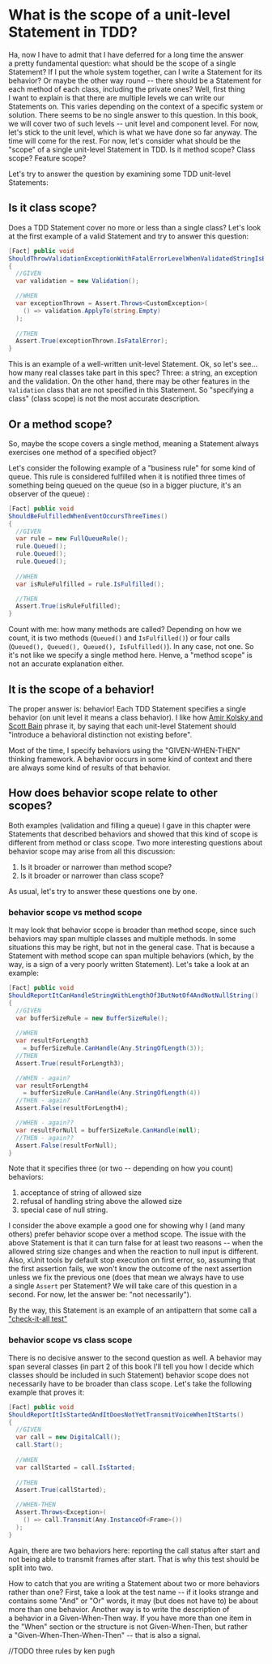 # What is the scope of a unit-level Statement in TDD?

Ha, now I have to admit that I have deferred for a long time the answer a pretty fundamental question: what should be the scope of a single Statement? If I put the whole system together, can I write a Statement for its behavior? Or maybe the other way round -- there should be a Statement for each method of each class, including the private ones? Well, first thing I want to explain is that there are multiple levels we can write our Statements on. This varies depending on the context of a specific system or solution. There seems to be no single answer to this question. In this book, we will cover two of such levels -- unit level and component level. For now, let's stick to the unit level, which is what we have done so far anyway. The time will come for the rest. For now, let's consider what should be the "scope" of a single unit-level Statement in TDD. Is it method scope? Class scope? Feature scope?

Let's try to answer the question by examining some TDD unit-level Statements:

## Is it class scope? 

Does a TDD Statement cover no more or less than a single class? Let's look at the first example of a valid Statement and try to answer this question:

```csharp
[Fact] public void
ShouldThrowValidationExceptionWithFatalErrorLevelWhenValidatedStringIsEmpty()
{
  //GIVEN
  var validation = new Validation();

  //WHEN
  var exceptionThrown = Assert.Throws<CustomException>(
    () => validation.ApplyTo(string.Empty) 
  );
  
  //THEN
  Assert.True(exceptionThrown.IsFatalError);
}
```

This is an example of a well-written unit-level Statement. Ok, so let's see... how many real classes take part in this spec? Three: a string, an exception and the validation. On the other hand, there may be other features in the `Validation` class that are not specified in this Statement. So "specifying a class" (class scope) is not the most accurate description.

## Or a method scope?

So, maybe the scope covers a single method, meaning a Statement always exercises one method of a specified object?

Let's consider the following example of a "business rule" for some kind of queue. This rule is considered fulfilled when it is notified three times of something being queued on the queue (so in a bigger piucture, it's an observer of the queue) :

```csharp
[Fact] public void 
ShouldBeFulfilledWhenEventOccursThreeTimes()
{
  //GIVEN
  var rule = new FullQueueRule();
  rule.Queued();
  rule.Queued();
  rule.Queued();
  
  //WHEN
  var isRuleFulfilled = rule.IsFulfilled();

  //THEN
  Assert.True(isRuleFulfilled);
}
```

Count with me: how many methods are called? Depending on how we count, it is two methods (`Queued()` and `IsFulfilled()`) or four calls (`Queued(), Queued(), Queued(), IsFulfilled()`). In any case, not one. So it's not like we specify a single method here. Henve, a "method scope" is not an accurate explanation either.

## It is the scope of a behavior!

The proper answer is: behavior! Each TDD Statement specifies a single behavior (on unit level it means a class behavior). I like how [Amir Kolsky and Scott Bain](http://www.sustainabletdd.com/) phrase it, by saying that each unit-level Statement should "introduce a behavioral distinction not existing before".

Most of the time, I specify behaviors using the "GIVEN-WHEN-THEN" thinking framework. A behavior occurs in some kind of context and there are always some kind of results of that behavior.

## How does behavior scope relate to other scopes?

Both examples (validation and filling a queue) I gave in this chapter were Statements that described behaviors and showed that this kind of scope is different from method or class scope. Two more interesting questions about behavior scope may arise from all this discussion:

1. Is it broader or narrower than method scope?
1. Is it broader or narrower than class scope?

As usual, let's try to answer these questions one by one.

### behavior scope vs method scope

It may look that behavior scope is broader than method scope, since such behaviors may span multiple classes and multiple methods. In some situations this may be right, but not in the general case. That is because a Statement with method scope can span multiple behaviors (which, by the way, is a sign of a very poorly written Statement). Let's take a look at an example:

```csharp
[Fact] public void 
ShouldReportItCanHandleStringWithLengthOf3ButNotOf4AndNotNullString()
{
  //GIVEN
  var bufferSizeRule = new BufferSizeRule();
  
  //WHEN
  var resultForLength3 
    = bufferSizeRule.CanHandle(Any.StringOfLength(3));
  //THEN
  Assert.True(resultForLength3);

  //WHEN - again?
  var resultForLength4 
    = bufferSizeRule.CanHandle(Any.StringOfLength(4))
  //THEN - again?
  Assert.False(resultForLength4);

  //WHEN - again??
  var resultForNull = bufferSizeRule.CanHandle(null);
  //THEN - again??
  Assert.False(resultForNull);
}
```

Note that it specifies three (or two -- depending on how you count) behaviors: 

1. acceptance of string of allowed size
1. refusal of handling string above the allowed size 
1. special case of null string. 

I consider the above example a good one for showing why I (and many others) prefer behavior scope over a method scope. The issue with the above Statement is that it can turn false for at least two reasons -- when the allowed string size changes and when the reaction to null input is different. Also, xUnit tools by default stop execution on first error, so, assuming that the first assertion fails, we won't know the outcome of the next assertion unless we fix the previous one (does that mean we always have to use a single `Assert` per Statement? We will take care of this question in a second. For now, let the answer be: "not necessarily").

By the way, this Statement is an example of an antipattern that some call a ["check-it-all test"](http://blog.typemock.com/2012/08/the-test-you-regret-the-check-it-all.html)

### behavior scope vs class scope

There is no decisive answer to the second question as well. A behavior may span several classes (in part 2 of this book I'll tell you how I decide which classes should be included in such Statement) behavior scope does not necessarily have to be broader than class scope. Let's take the following example that proves it:

```csharp
[Fact] public void
ShouldReportItIsStartedAndItDoesNotYetTransmitVoiceWhenItStarts()
{
  //GIVEN
  var call = new DigitalCall();
  call.Start();
 
  //WHEN
  var callStarted = call.IsStarted;
  
  //THEN
  Assert.True(callStarted);

  //WHEN-THEN
  Assert.Throws<Exception>(
    () => call.Transmit(Any.InstanceOf<Frame>())
  );
}
```

Again, there are two behaviors here: reporting the call status after start and not being able to transmit frames after start. That is why this test should be split into two.

How to catch that you are writing a Statement about two or more behaviors rather than one? First, take a look at the test name -- if it looks strange and contains some "And" or "Or" words, it may (but does not have to) be about more than one behavior. Another way is to write the description of a behavior in a Given-When-Then way. If you have more than one item in the "When" section or the structure is not Given-When-Then, but rather a "Given-When-Then-When-Then" -- that is also a signal.


//TODO three rules by ken pugh
